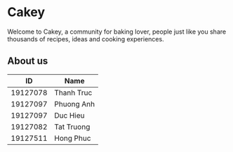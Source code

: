 # Cakey
Welcome to Cakey, a community for baking lover, people just like you share thousands of recipes, ideas and cooking experiences.
## About us
| ID       | Name       |
|----------|------------|
| 19127078 | Thanh Truc |
| 19127097 | Phuong Anh |
| 19127097 | Duc Hieu   |
| 19127082 | Tat Truong |
| 19127511 | Hong Phuc  |
